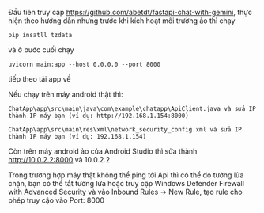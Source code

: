 Đầu tiên truy cập https://github.com/abetdt/fastapi-chat-with-gemini, 
thực hiện theo hướng dẫn nhưng trước khi kích hoạt môi trường ảo thì chạy

    pip insatll tzdata 
 
và ở bước cuối chạy

    uvicorn main:app --host 0.0.0.0 --port 8000

tiếp theo tải app về 

Nếu chạy trên máy android thật thì:

    ChatApp\app\src\main\java\com\example\chatapp\ApiClient.java và sửa IP thành IP máy bạn (ví dụ: http://192.168.1.154:8000)
    
    ChatApp\app\src\main\res\xml\network_security_config.xml và sửa IP thành IP máy bạn (ví dụ: 192.168.1.154)

Còn trên máy android ảo của Android Studio thì sửa thành http://10.0.2.2:8000 và 10.0.2.2

Trong trường hợp máy thật không thể ping tới Api thì có thể do tường lửa chặn, bạn có thể tắt tường lửa hoặc
truy cập Windows Defender Firewall with Advanced Security và vào Inbound Rules -> New Rule, tạo rule cho phép truy cậo vào Port: 8000
